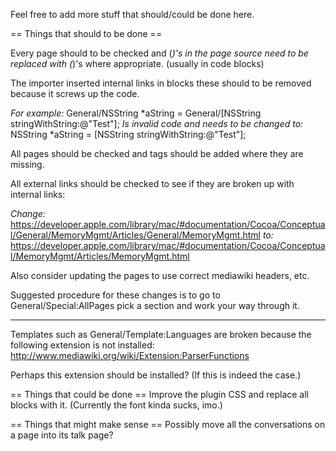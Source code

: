 Feel free to add more stuff that should/could be done here.


== Things that should to be done ==

Every page should to be checked and (<nowiki>*</nowiki>)'s in the page source need to be replaced with (*)'s where appropriate. (usually in code blocks)

The importer inserted internal links in <nowiki>    </nowiki> blocks these should to be removed because it screws up the code.
    
 *For example:*
 General/NSString *aString = General/[NSString stringWithString:@"Test"];
 *Is invalid code and needs to be changed to:*
 NSString *aString = [NSString stringWithString:@"Test"];

 
All pages should be checked and <nowiki>    </nowiki> tags should be added where they are missing.

All external links should be checked to see if they are broken up with internal links:
    
 *Change:*
 https://developer.apple.com/library/mac/#documentation/Cocoa/Conceptual/General/MemoryMgmt/Articles/General/MemoryMgmt.html
 *to:*
 https://developer.apple.com/library/mac/#documentation/Cocoa/Conceptual/MemoryMgmt/Articles/MemoryMgmt.html


Also consider updating the pages to use correct mediawiki headers, etc.


Suggested procedure for these changes is to go to General/Special:AllPages pick a section and work your way through it.


----
Templates such as General/Template:Languages are broken because the following extension is not installed: http://www.mediawiki.org/wiki/Extension:ParserFunctions

Perhaps this extension should be installed? (If this is indeed the case.)


== Things that could be done ==
Improve the <nowiki><syntaxhighlight></nowiki> plugin CSS and replace all <nowiki>    </nowiki> blocks with it. (Currently the font kinda sucks, imo.)


== Things that might make sense ==
Possibly move all the conversations on a page into its talk page?